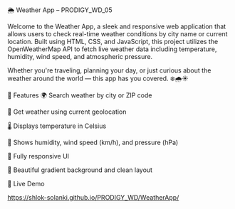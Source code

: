🌦️ Weather App – PRODIGY_WD_05

Welcome to the Weather App, a sleek and responsive web application that allows users to check real-time weather conditions by city name or current location. Built using HTML, CSS, and JavaScript, this project utilizes the OpenWeatherMap API to fetch live weather data including temperature, humidity, wind speed, and atmospheric pressure.

Whether you're traveling, planning your day, or just curious about the weather around the world — this app has you covered. ❄️🌧️☀️

🔧 Features
🌍 Search weather by city or ZIP code

📍 Get weather using current geolocation

🌡️ Displays temperature in Celsius

💨 Shows humidity, wind speed (km/h), and pressure (hPa)

📱 Fully responsive UI

🌈 Beautiful gradient background and clean layout


🚀 Live Demo

https://shlok-solanki.github.io/PRODIGY_WD/WeatherApp/
